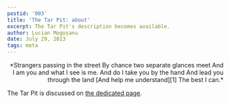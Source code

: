 ```yaml
---
postid: '003'
title: 'The Tar Pit: about'
excerpt: The Tar Pit's description becomes available.
author: Lucian Mogoșanu
date: July 29, 2013
tags: meta
---
```


<p style="text-align: right">
*Strangers passing in the street  
By chance two separate glances meet  
And I am you and what I see is me.  
And do I take you by the hand  
And lead you through the land  
[And help me understand][1]  
The best I can.*</p>

The Tar Pit is discussed on [the dedicated page][2].

[1]: https://www.youtube.com/watch?v=PGwPSPIhohk
[2]: /about.html
